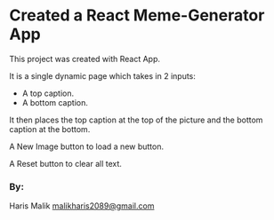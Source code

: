 # Created a React Meme-Generator App

This project was created with React App.

It is a single dynamic page which takes in 2 inputs:
- A top caption.
- A bottom caption.

It then places the top caption at the top of the picture and the bottom caption at the bottom.

A New Image button to load a new button.

A Reset button to clear all text.

### By:
Haris Malik
malikharis2089@gmail.com
